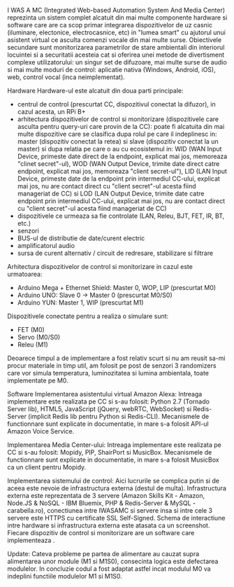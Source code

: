 I WAS A MC (Integrated Web-based Automation System And Media Center) reprezinta un sistem complet alcatuit din mai multe componente hardware si software care are ca scop primar integrarea dispozitivelor de uz casnic (iluminare, electonice, electrocasnice, etc) in "lumea smart" cu ajutorul unui asistent virtual ce asculta comenzi vocale din mai multe surse. Obiectivele secundare sunt monitorizarea parametrilor de stare ambientali din interiorul locuintei si a securitatii acesteia cat si oferirea unei metode de divertisment complexe utilizatorului: un singur set de difuzoare, mai multe surse de audio si mai multe moduri de control: aplicatie nativa (Windows, Android, iOS), web, control vocal (inca neimplementat).

Hardware
Hardware-ul este alcatuit din doua parti principale:
- centrul de control (prescurtat CC, dispozitivul conectat la difuzor), in cazul acesta, un RPi B+
- arhitectura dispozitivelor de control si monitorizare (dispozitivele care asculta pentru query-uri care provin de la CC): poate fi alcatuita din mai multe dispozitive care se clasifica dupa rolul pe care il indeplinesc in: master (dispozitiv conectat la retea) si slave (dispozitiv conectat la un master) si dupa relatia pe care o au cu ecosistemul in: WID (WAN Input Device, primeste date direct de la endpoint, explicat mai jos, memoreaza "clinet secret"-ul), WOD (WAN Output Device, trimite date direct catre endpoint, explicat mai jos, memoreaza "client secret-ul"), LID (LAN Input Device, primeste date de la endpoint prin intermediul CC-ului, explicat mai jos, nu are contact direct cu "client secret"-ul acesta fiind manageriat de CC) si LOD (LAN Output Device, trimite date catre endpoint prin intermediul CC-ului, explicat mai jos, nu are contact direct cu "client secret"-ul acesta fiind manageriat de CC)
- dispozitivele ce urmeaza sa fie controlate (LAN, Releu, BJT, FET, IR, BT, etc.)
- senzori
- BUS-ul de distributie de date/curent electric
- amplificatorul audio
- sursa de curent alternativ / circuit de redresare, stabilizare si filtrare

Arhitectura dispozitivelor de control si monitorizare in cazul este urmatoarea:
- Arduino Mega + Ethernet Shield: Master 0, WOP, LIP (prescurtat M0)
- Arduino UNO: Slave 0 -> Master 0 (prescurtat M0/S0)
- Arduino YUN: Master 1, WIP (prescurtat M1)

Dispozitivele conectate pentru a realiza o simulare sunt:
- FET (M0)
- Servo (M0/S0)
- Releu (M1)

Deoarece timpul a de implementare a fost relativ scurt si nu am reusit sa-mi procur materiale in timp util, am folosit pe post de senzori 3 randomizers care vor simula temperatura, luminozitatea si lumina ambientala, toate implementate pe M0.

Software
Implementarea asistentului virtual Amazon Alexa:
Intreaga implementare este realizata pe CC si s-au folosit: Python 2.7 (Tornado Server lib), HTML5, JavaScript (jQuery, webRTC, WebSocket) si Redis-Server (implicit Redis lib pentru Python si Redis-CLI). Mecanismele de functionnare sunt explicate in documentatie, in mare s-a folosit API-ul Amazon Voice Service.

Implementarea Media Center-ului:
Intreaga implementare este realizata pe CC si s-au folosit: Mopidy, PIP, ShairPort si MusicBox. Mecanismele de functionnare sunt explicate in documentatie, in mare s-a folosit MusicBox ca un client pentru Mopidy.

Implementarea sistemului de control:
Aici lucrurile se complica putin si de aceea este nevoie de infrastructura externa (destul de multa). Infrastructura externa este reprezentata de 3 servere (Amazon Skills Kit - Amazon, Node.JS & NoSQL - IBM Bluemix, PHP & Redis-Server & MySQL - carabella.ro), conectiunea intre IWASAMC si servere insa si intre cele 3 servere este HTTPS cu certificate SSL Self-Signed. Schema de interactiune intre hardware si infrastructura externa este atasata ca un screenshot. Fiecare dispozitiv de control si monitorizare are un software care implementeaza .

Update:
    Cateva probleme pe partea de alimentare au cauzat supra alimentarea unor module (M1 si M1S0), consecinta logica este defectarea modulelor. In concluzie codul a fost adaptat astfel incat modulul M0 va indeplini functiile modulelor M1 si M1S0.
